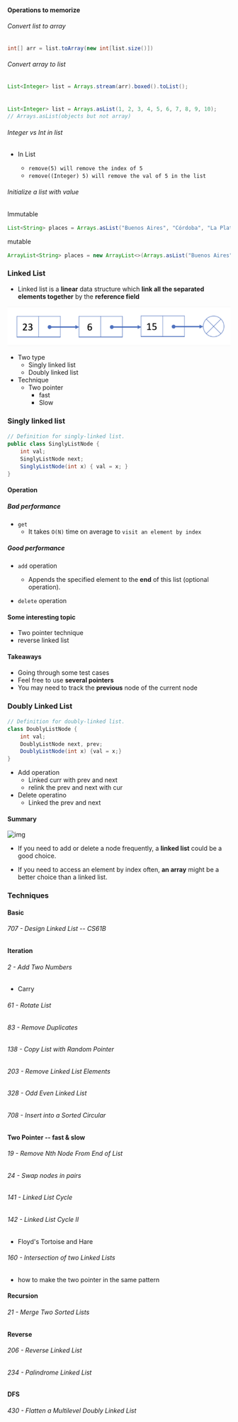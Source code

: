 #### Operations to memorize

###### Convert list to array

```java
int[] arr = list.toArray(new int[list.size()])
```

###### Convert array to list

```java
List<Integer> list = Arrays.stream(arr).boxed().toList();


List<Integer> list = Arrays.asList(1, 2, 3, 4, 5, 6, 7, 8, 9, 10); 
// Arrays.asList(objects but not array)
```



###### Integer vs Int in list

* In List<Integer>
  * `remove(5) will remove the index of 5`
  * `remove((Integer) 5) will remove the val of 5 in the list`

###### Initialize a list with value

Immutable

```java
List<String> places = Arrays.asList("Buenos Aires", "Córdoba", "La Plata");
```

mutable

```java
ArrayList<String> places = new ArrayList<>(Arrays.asList("Buenos Aires", "Córdoba", "La Plata"));
```



### Linked List

* Linked list is a **linear** data structure which **link all the separated elements together** by the **reference field**

![image-20220210160042232](../../images/image-20220210160042232.png)

* Two type
  * Singly linked list
  * Doubly linked list
* Technique
  * Two pointer
    * fast
    * Slow




### Singly linked list

```java
// Definition for singly-linked list.
public class SinglyListNode {
    int val;
    SinglyListNode next;
    SinglyListNode(int x) { val = x; }
}
```

#### Operation

##### Bad performance

* `get`
  * It takes `O(N)` time on average to `visit an element by index`

##### Good performance

* `add` operation
  * Appends the specified element to the **end** of this list (optional operation).

* `delete` operation

#### Some interesting topic

* Two pointer technique
* reverse linked list

#### Takeaways

* Going through some test cases
* Feel free to use **several pointers**
* You may need to track the **previous** node of the current node

### Doubly Linked List

```java
// Definition for doubly-linked list.
class DoublyListNode {
    int val;
    DoublyListNode next, prev;
    DoublyListNode(int x) {val = x;}
}
```

* Add operation
  * Linked curr with prev and next
  * relink the prev and next with cur
* Delete operatino
  * Linked the prev and next

#### Summary

![img](https://assets.leetcode.com/uploads/2020/10/02/comparison_of_time_complexity.png)

* If you need to add or delete a node frequently, a **linked list** could be a good choice.

* If you need to access an element by index often, **an array** might be a better choice than a linked list.



### Techniques

#### Basic

###### 707 - Design Linked List -- CS61B

#### Iteration

###### 2 - Add Two Numbers

* Carry

###### 61 - Rotate List

###### 83 - Remove Duplicates

###### 138 - Copy List with Random Pointer

###### 203 - Remove Linked List Elements

###### 328 - Odd Even Linked List

###### 708 - Insert into a Sorted Circular



#### Two Pointer -- fast & slow

###### 19 - Remove Nth Node From End of List

###### 24 - Swap nodes in pairs

###### 141 - Linked List Cycle

###### 142 - Linked List Cycle II

* Floyd's Tortoise and Hare

###### 160 - Intersection of two Linked Lists

* how to make the two pointer in the same pattern



#### Recursion

###### 21 - Merge Two Sorted Lists



#### Reverse

###### 206 - Reverse Linked List

###### 234 - Palindrome Linked List



#### DFS

###### 430 - Flatten a Multilevel Doubly Linked List
